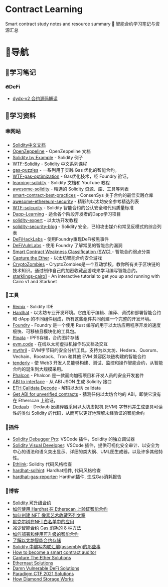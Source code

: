 # Contract Learning
Smart contract study notes and resource summary 📒 智能合约学习笔记与资源汇总

# 🧭导航
## 📒学习笔记
### 🔥DeFi
- [dydx-v2 合约源码解读](/DEFI/dydx/README.md)

## 💾学习资料
### 🕸️网站
- [Solidity中文文档](https://solidity-cn.readthedocs.io/)
- [OpenZeppeline](https://docs.openzeppelin.com/) - OpenZeppeline 文档
- [Solidity by Example](https://solidity-by-example.org/) - Solidity 例子
- [WTF-Solidity](https://github.com/AmazingAng/WTF-Solidity) - Solidity 中文系列课程
- [gas-puzzles](https://github.com/RareSkills/gas-puzzles) - 一系列用于实践 Gas 优化的智能合约。
- [WTF-gas-optimization](https://github.com/WTFAcademy/WTF-gas-optimization) - Gas优化技术，经 Foundry 验证。
- [learning-solidity](https://github.com/willitscale/learning-solidity) - Solidity 文档和 YouTube 教程
- [awesome-solidity](https://github.com/bkrem/awesome-solidity) - 精选的 Solidity 资源、库、工具等列表
- [smart-contract-best-practices](https://github.com/ConsenSys/smart-contract-best-practices) - ConsenSys 关于合约的最佳实践仓库
- [awesome-ethereum-security](https://github.com/crytic/awesome-ethereum-security) - 精彩的以太坊安全参考精选列表
- [WTF-solcurity](https://github.com/WTFAcademy/WTF-solcurity) - Solidity 智能合约的公认安全和代码质量标准
- [Dapp-Learning](https://github.com/Dapp-Learning-DAO/Dapp-Learning) - 适合各个阶段开发者的Dapp学习项目
- [solidity-expert](https://github.com/dukedaily/solidity-expert) - 以太坊开发教程
- [solidity-security-blog](https://github.com/sigp/solidity-security-blog) - Solidity 安全，已知攻击媒介和常见反模式的综合列表
- [DeFiHackLabs](https://github.com/SunWeb3Sec/DeFiHackLabs) - 使用Foundry重现DeFi被黑事件
- [DeFiVulnLabs](https://github.com/SunWeb3Sec/DeFiVulnLabs) - 使用 Foundry 了解常见的智能合约漏洞
- [Smart Contract Weakness Classification (SWC) ](https://swcregistry.io/) - 智能合约弱点分类
- [Capture the Ether](https://capturetheether.com/) - 以太坊智能合约安全游戏
- [CryptoZombies](https://cryptozombies.io/) - CryptoZombies是一个互动学校，教你所有关于区块链的技术知识。通过制作自己的加密收藏品游戏来学习编写智能合约。
- [starklings-cairo1](https://github.com/shramee/starklings-cairo1) - An interactive tutorial to get you up and running with Cairo v1 and Starknet

### 🔧工具
- [Remix](https://remix.ethereum.org/) - Solidity IDE
- [Hardhat](https://hardhat.org/) - 以太坊专业开发环境。它由用于编辑、编译、调试和部署智能合约和 dApp 的不同组件组成，所有这些组件共同创建一个完整的开发环境。
- [Foundry](https://github.com/foundry-rs/foundry) - Foundry 是一个使用 Rust 编写的用于以太坊应用程序开发的速度极快、可移植且模块化的工具包。
- [Pinata](https://www.pinata.cloud/) - IPFS存储，合约图片存储
- [evm.code](https://www.evm.codes/) - 在线以太坊虚拟机操作码文档及交互
- [mythril](https://github.com/ConsenSys/mythril) - EVM字节码的安全分析工具。支持为以太坊、Hedera、Quorum、Vechain、Roostock、Tron 和其他 EVM 兼容区块链构建的智能合约
- [tenderly](https://tenderly.co/) - 使 Web3 开发人员能够构建、测试、监控和操作智能合约，从智能合约的诞生到大规模采用。
- [Phalcon](https://phalcon.xyz/) - Phalcon 是一款面向加密项目和开发人员的安全开发套件
- [ABI to interface](https://gnidan.github.io/abi-to-sol/) - 从 ABI JSON 生成 Solidity 接口
- [ETH Calldata Decode](https://calldata-decoder.apoorv.xyz/) - 解码以太坊 calldata
- [Get ABI for unverified contracts](https://abi.w1nt3r.xyz/) - 猜测任何以太坊合约的 ABI，即使它没有在 Etherscan 上验证。
- [Dedaub](https://library.dedaub.com/decompile) - Dedaub 反编译器采用以太坊虚拟机 (EVM) 字节码并生成更具可读性的类似 Solidity 的代码，从而可以更好地理解未经验证的智能合约

### 🔌插件
- [Solidity Debugger Pro](https://marketplace.visualstudio.com/items?itemName=robertaachenw.solidity-debugger-pro): VSCode 插件，Solidity 的独立调试器
- [Solidity Visual Developer](https://marketplace.visualstudio.com/items?itemName=tintinweb.solidity-visual-auditor): VSCode 插件，提供可视化安全审计、以安全为中心的语法和语义突出显示、详细的类大纲、UML图生成器，以及许多其他特性。
- [Ethlink](https://github.com/duaraghav8/Ethlint): Solidity 代码风格检查
- [hardhat-solhint](https://hardhat.org/hardhat-runner/plugins/nomiclabs-hardhat-solhint): Hardhat插件, 代码风格检查
- [hardhat-gas-reporter](https://www.npmjs.com/package/hardhat-gas-reporter): Hardhat插件, 生成Gas消耗报告

### 📜博客
- [Solidity 可升级合约](https://mousy-butter-cb8.notion.site/Solidity-66247ec460764824b31a85e16a39aa3a?pvs=4)
- [如何使用 Hardhat 在 Etherscan 上验证智能合约](https://blog.chain.link/how-to-verify-smart-contract-on-etherscan-hardhat/)
- [如何创建 NFT 像素艺术收藏系列文章](https://dev.to/balt1794/series/17526)
- [默克尔树在NFT白名单中的应用](https://mirror.xyz/clearlove.eth/wgDFvBx1ER-UyweTQoLFvO3ghRtLg6NPkTtKvCab-EE)
- [减少智能合约 Gas 消耗的 8 种方法](https://medium.com/coinmonks/8-ways-of-reducing-the-gas-consumption-of-your-smart-contracts-9a506b339c0a)
- [如何部署和使用可升级的智能合约](https://mp.weixin.qq.com/s/jiA20s8ImXM-H18XCIqzpw)
- [了解以太坊智能合约存储](https://programtheblockchain.com/posts/2018/03/09/understanding-ethereum-smart-contract-storage/)
- [Solidity 中编写内联汇编(assembly)的那些事](https://learnblockchain.cn/article/675)
- [How to become a smart contract auditor](https://cmichel.io/how-to-become-a-smart-contract-auditor/)
- [Capture The Ether Solutions](https://cmichel.io/capture-the-ether-solutions/)
- [Ethernaut Solutions](https://cmichel.io/ethernaut-solutions/)
- [Damn Vulnerable DeFi Solutions](https://cmichel.io/damn-vulnerable-de-fi-solutions/)
- [Paradigm CTF 2021 Solutions](https://cmichel.io/paradigm-ctf-2021-solutions/)
- [How Diamond Storage Works](https://dev.to/mudgen/how-diamond-storage-works-90e)

